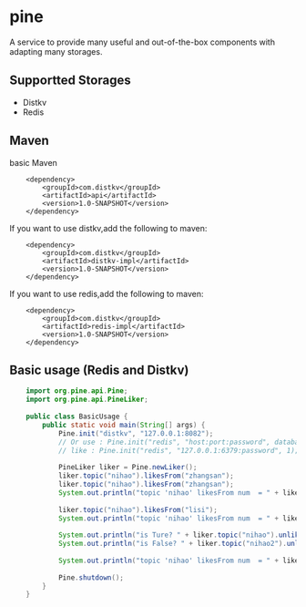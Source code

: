 # pine
A service to provide many useful and out-of-the-box components with adapting many storages.

## Supportted Storages
- Distkv
- Redis

## Maven
basic Maven

        <dependency>
            <groupId>com.distkv</groupId>
            <artifactId>api</artifactId>
            <version>1.0-SNAPSHOT</version>
        </dependency>
        
If you want to use distkv,add the following to maven:

        <dependency>
            <groupId>com.distkv</groupId>
            <artifactId>distkv-impl</artifactId>
            <version>1.0-SNAPSHOT</version>
        </dependency>
        
If you want to use redis,add the following to maven:

        <dependency>
            <groupId>com.distkv</groupId>
            <artifactId>redis-impl</artifactId>
            <version>1.0-SNAPSHOT</version>
        </dependency>


## Basic usage (Redis and Distkv) 
```Java
    import org.pine.api.Pine;
    import org.pine.api.PineLiker;
    
    public class BasicUsage {
        public static void main(String[] args) {
            Pine.init("distkv", "127.0.0.1:8082");
            // Or use : Pine.init("redis", "host:port:password", databaseindex);
            // like : Pine.init("redis", "127.0.0.1:6379:password", 1);
    
            PineLiker liker = Pine.newLiker();
            liker.topic("nihao").likesFrom("zhangsan");
            liker.topic("nihao").likesFrom("zhangsan");
            System.out.println("topic 'nihao' likesFrom num  = " + liker.topic("nihao").count());
    
            liker.topic("nihao").likesFrom("lisi");
            System.out.println("topic 'nihao' likesFrom num  = " + liker.topic("nihao").count());
    
            System.out.println("is Ture? " + liker.topic("nihao").unlikesFrom("zhangsan"));
            System.out.println("is False? " + liker.topic("nihao2").unlikesFrom("zhangsan"));
    
            System.out.println("topic 'nihao' likesFrom num  = " + liker.topic("nihao").count());
    
            Pine.shutdown();
        }
    }
```